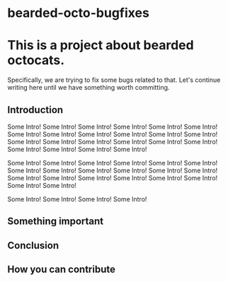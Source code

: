 bearded-octo-bugfixes
=====================

# This is a project about bearded octocats. 

Specifically, we are trying to fix some bugs related to that.
Let's continue writing here until we have something worth committing.

## Introduction
Some Intro! Some Intro! Some Intro! Some Intro! Some Intro! Some Intro! Some Intro! Some Intro! Some Intro! Some Intro! Some Intro! Some Intro! Some Intro! Some Intro! Some Intro! Some Intro! Some Intro! Some Intro! Some Intro! Some Intro! Some Intro! Some Intro! 

Some Intro! Some Intro! Some Intro! Some Intro! Some Intro! Some Intro! Some Intro! Some Intro! Some Intro! Some Intro! Some Intro! Some Intro! Some Intro! Some Intro! Some Intro! 
Some Intro! Some Intro! Some Intro! Some Intro! Some Intro! 

Some Intro! Some Intro! Some Intro! Some Intro! 

## Something important

## Conclusion

## How you can contribute